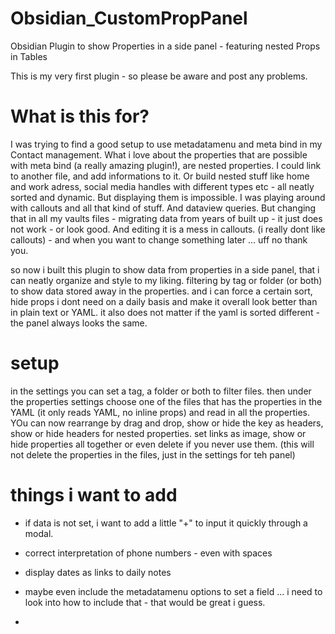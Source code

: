 # Obsidian_CustomPropPanel
Obsidian Plugin to show Properties in a side panel - featuring nested Props in Tables


This is my very first plugin - so please be aware and post any problems. 


# What is this for?
I was trying to find a good setup to use metadatamenu and meta bind in my Contact management. What i love about the properties that are possible with meta bind (a really amazing plugin!), are nested properties. I could link to another file, and add informations to it. Or build nested stuff like home and work adress, social media handles with different types etc - all neatly sorted and dynamic. 
But displaying them is impossible. I was playing around with callouts and all that kind of stuff. And dataview queries. But changing that in all my vaults files - migrating data from years of built up - it just does not work - or look good. And editing it is a mess in callouts. (i really dont like callouts) - and when you want to change something later ... uff no thank you. 

so now i built this plugin to show data from properties in a side panel, that i can neatly organize and style to my liking. filtering by tag or folder (or both) to show data stored away in the properties. and i can force a certain sort, hide props i dont need on a daily basis and make it overall look better than in plain text or YAML. it also does not matter if the yaml is sorted different - the panel always looks the same. 


# setup
in the settings you can set a tag, a folder or both to filter files. 
then under the properties settings choose one of the files that has the properties in the YAML (it only reads YAML, no inline props) and read in all the properties. 
YOu can now rearrange by drag and drop, show or hide the key as headers, show or hide headers for nested properties. set links as image, show or hide properties all together or even delete if you never use them. (this will not delete the properties in the files, just in the settings for teh panel)


# things i want to add
- if data is not set, i want to add a little "+" to input it quickly through a modal.
- correct interpretation of phone numbers - even with spaces
- display dates as links to daily notes
- maybe even include the metadatamenu options to set a field ... i need to look into how to include that - that would be great i guess.

- 
